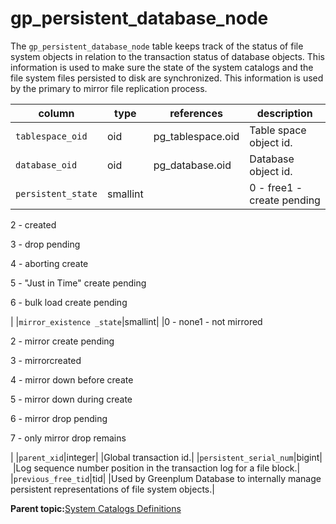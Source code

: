 # gp\_persistent\_database\_node 

The `gp_persistent_database_node` table keeps track of the status of file system objects in relation to the transaction status of database objects. This information is used to make sure the state of the system catalogs and the file system files persisted to disk are synchronized. This information is used by the primary to mirror file replication process.

|column|type|references|description|
|------|----|----------|-----------|
|`tablespace_oid`|oid|pg\_tablespace.oid|Table space object id.|
|`database_oid`|oid|pg\_database.oid|Database object id.|
|`persistent_state`|smallint| |0 - free1 - create pending

2 - created

3 - drop pending

4 - aborting create

5 - "Just in Time" create pending

6 - bulk load create pending

|
|`mirror_existence _state`|smallint| |0 - none1 - not mirrored

2 - mirror create pending

3 - mirrorcreated

4 - mirror down before create

5 - mirror down during create

6 - mirror drop pending

7 - only mirror drop remains

|
|`parent_xid`|integer| |Global transaction id.|
|`persistent_serial_num`|bigint| |Log sequence number position in the transaction log for a file block.|
|`previous_free_tid`|tid| |Used by Greenplum Database to internally manage persistent representations of file system objects.|

**Parent topic:**[System Catalogs Definitions](../system_catalogs/catalog_ref-html.html)

